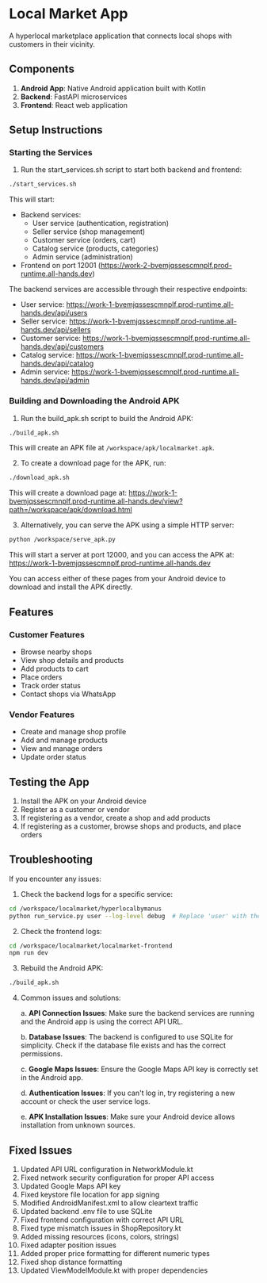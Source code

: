 # Local Market App

A hyperlocal marketplace application that connects local shops with customers in their vicinity.

## Components

1. **Android App**: Native Android application built with Kotlin
2. **Backend**: FastAPI microservices
3. **Frontend**: React web application

## Setup Instructions

### Starting the Services

1. Run the start_services.sh script to start both backend and frontend:

```bash
./start_services.sh
```

This will start:
- Backend services:
  - User service (authentication, registration)
  - Seller service (shop management)
  - Customer service (orders, cart)
  - Catalog service (products, categories)
  - Admin service (administration)
- Frontend on port 12001 (https://work-2-bvemjqssescmnplf.prod-runtime.all-hands.dev)

The backend services are accessible through their respective endpoints:
- User service: https://work-1-bvemjqssescmnplf.prod-runtime.all-hands.dev/api/users
- Seller service: https://work-1-bvemjqssescmnplf.prod-runtime.all-hands.dev/api/sellers
- Customer service: https://work-1-bvemjqssescmnplf.prod-runtime.all-hands.dev/api/customers
- Catalog service: https://work-1-bvemjqssescmnplf.prod-runtime.all-hands.dev/api/catalog
- Admin service: https://work-1-bvemjqssescmnplf.prod-runtime.all-hands.dev/api/admin

### Building and Downloading the Android APK

1. Run the build_apk.sh script to build the Android APK:

```bash
./build_apk.sh
```

This will create an APK file at `/workspace/apk/localmarket.apk`.

2. To create a download page for the APK, run:

```bash
./download_apk.sh
```

This will create a download page at:
https://work-1-bvemjqssescmnplf.prod-runtime.all-hands.dev/view?path=/workspace/apk/download.html

3. Alternatively, you can serve the APK using a simple HTTP server:

```bash
python /workspace/serve_apk.py
```

This will start a server at port 12000, and you can access the APK at:
https://work-1-bvemjqssescmnplf.prod-runtime.all-hands.dev

You can access either of these pages from your Android device to download and install the APK directly.

## Features

### Customer Features
- Browse nearby shops
- View shop details and products
- Add products to cart
- Place orders
- Track order status
- Contact shops via WhatsApp

### Vendor Features
- Create and manage shop profile
- Add and manage products
- View and manage orders
- Update order status

## Testing the App

1. Install the APK on your Android device
2. Register as a customer or vendor
3. If registering as a vendor, create a shop and add products
4. If registering as a customer, browse shops and products, and place orders

## Troubleshooting

If you encounter any issues:

1. Check the backend logs for a specific service:
```bash
cd /workspace/localmarket/hyperlocalbymanus
python run_service.py user --log-level debug  # Replace 'user' with the service name
```

2. Check the frontend logs:
```bash
cd /workspace/localmarket/localmarket-frontend
npm run dev
```

3. Rebuild the Android APK:
```bash
./build_apk.sh
```

4. Common issues and solutions:

   a. **API Connection Issues**: Make sure the backend services are running and the Android app is using the correct API URL.
   
   b. **Database Issues**: The backend is configured to use SQLite for simplicity. Check if the database file exists and has the correct permissions.
   
   c. **Google Maps Issues**: Ensure the Google Maps API key is correctly set in the Android app.
   
   d. **Authentication Issues**: If you can't log in, try registering a new account or check the user service logs.
   
   e. **APK Installation Issues**: Make sure your Android device allows installation from unknown sources.

## Fixed Issues

1. Updated API URL configuration in NetworkModule.kt
2. Fixed network security configuration for proper API access
3. Updated Google Maps API key
4. Fixed keystore file location for app signing
5. Modified AndroidManifest.xml to allow cleartext traffic
6. Updated backend .env file to use SQLite
7. Fixed frontend configuration with correct API URL
8. Fixed type mismatch issues in ShopRepository.kt
9. Added missing resources (icons, colors, strings)
10. Fixed adapter position issues
11. Added proper price formatting for different numeric types
12. Fixed shop distance formatting
13. Updated ViewModelModule.kt with proper dependencies